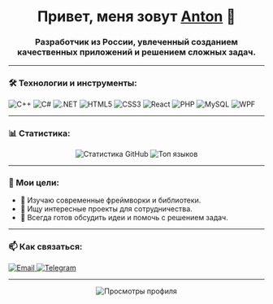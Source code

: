 <h1 align="center">Привет, меня зовут <a href="https://github.com/llw0nderfull" target="_blank">Anton</a> 👋</h1>
<h3 align="center">Разработчик из России, увлеченный созданием качественных приложений и решением сложных задач.</h3>

---

### 🛠️ Технологии и инструменты:
<p align="left">
  <img src="https://img.shields.io/badge/C%2B%2B-00599C?style=for-the-badge&logo=c%2B%2B&logoColor=white" alt="C++" />
  <img src="https://img.shields.io/badge/C%23-239120?style=for-the-badge&logo=c-sharp&logoColor=white" alt="C#" />
  <img src="https://img.shields.io/badge/.NET-512BD4?style=for-the-badge&logo=dotnet&logoColor=white" alt=".NET" />
  <img src="https://img.shields.io/badge/HTML5-E34F26?style=for-the-badge&logo=html5&logoColor=white" alt="HTML5" />
  <img src="https://img.shields.io/badge/CSS3-1572B6?style=for-the-badge&logo=css3&logoColor=white" alt="CSS3" />
  <img src="https://img.shields.io/badge/React-20232A?style=for-the-badge&logo=react&logoColor=61DAFB" alt="React" />
  <img src="https://img.shields.io/badge/PHP-777BB4?style=for-the-badge&logo=php&logoColor=white" alt="PHP" />
  <img src="https://img.shields.io/badge/MySQL-4479A1?style=for-the-badge&logo=mysql&logoColor=white" alt="MySQL" />
  <img src="https://img.shields.io/badge/WPF-0078D4?style=for-the-badge&logo=windows&logoColor=white" alt="WPF" />
</p>

---

### 📊 Статистика:
<p align="center">
  <img src="https://github-readme-stats.vercel.app/api?username=llw0nderfull&show_icons=true&theme=dark" alt="Статистика GitHub" />
  <img src="https://github-readme-stats.vercel.app/api/top-langs/?username=llw0nderfull&layout=compact&theme=dark" alt="Топ языков" />
</p>

---

### 🎯 Мои цели:
- 🌱 Изучаю современные фреймворки и библиотеки.
- 👯 Ищу интересные проекты для сотрудничества.
- 💬 Всегда готов обсудить идеи и помочь с решением задач.

---

### 📫 Как связаться:
<p align="left">
  <a href="https://antonshekoldin2005@gmail.com">
    <img src="https://img.shields.io/badge/Gmail-D14836?style=for-the-badge&logo=gmail&logoColor=white" alt="Email" />
  </a>
  <a href="https://t.me/underfulll">
    <img src="https://img.shields.io/badge/Telegram-2CA5E0?style=for-the-badge&logo=telegram&logoColor=white" alt="Telegram" />
  </a>
</p>

---

<p align="center">
  <img src="https://komarev.com/ghpvc/?username=llw0nderfull&style=flat-square&color=blue" alt="Просмотры профиля" />
</p>
